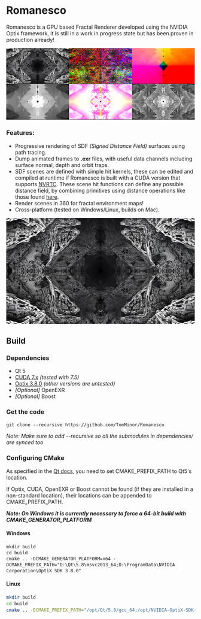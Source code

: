 # Romanesco
Romanesco is a GPU based Fractal Renderer developed using the NVIDIA Optix framework, it is still in a work in progress state but has been proven in production already!

![exr_contactsheet](doc/images/contactsheet.png)

### Features:
* Progressive rendering of SDF *(Signed Distance Field)* surfaces using path tracing.
* Dump animated frames to **.exr** files, with useful data channels including surface normal, depth and orbit traps.
* SDF scenes are defined with simple hit kernels, these can be edited and compiled at runtime if Romanesco is built with a CUDA version that supports [NVRTC](http://docs.nvidia.com/cuda/nvrtc/index.html). These scene hit functions can define any possible distance field, by combining primitives using distance operations like those found [here](http://iquilezles.org/www/articles/distfunctions/distfunctions.htm).
* Render scenes in 360 for fractal environment maps!
* Cross-platform (tested on Windows/Linux, builds on Mac).

![tunnelbulb](doc/images/tunnelbulb.jpg)

## Build

### Dependencies
* Qt 5
* [CUDA 7.x](https://developer.nvidia.com/cuda-75-downloads-archive) *(tested with 7.5)*
* [Optix 3.8.0](https://developer.nvidia.com/designworks/optix/downloads/legacy) *(other versions are untested)*
* *[Optional]* OpenEXR
* *[Optional]* Boost

### Get the code

```
git clone --recursive https://github.com/TomMinor/Romanesco
```

*Note: Make sure to add --recursive so all the submodules in dependencies/ are synced too*

### Configuring CMake

As specified in the [Qt docs](http://doc.qt.io/qt-5/cmake-manual.html), you need to set CMAKE_PREFIX_PATH to Qt5's location.

If Optix, CUDA, OpenEXR or Boost cannot be found (if they are installed in a non-standard location), their locations can be appended to CMAKE_PREFIX_PATH.

***Note: On Windows it is currently necessary to force a 64-bit build with CMAKE_GENERATOR_PLATFORM***
#### Windows
```batch
mkdir build
cd build
cmake .. -DCMAKE_GENERATOR_PLATFORM=x64 -DCMAKE_PREFIX_PATH="D:\Qt\5.8\msvc2013_64;D:\ProgramData\NVIDIA Corporation\OptiX SDK 3.8.0"
```

#### Linux
```bash
mkdir build
cd build
cmake .. -DCMAKE_PREFIX_PATH="/opt/Qt/5.8/gcc_64;/opt/NVIDIA-OptiX-SDK-3.8.0-linux64"
```
